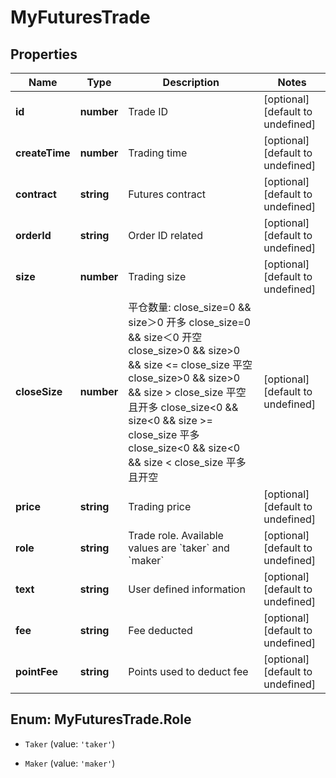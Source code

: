# MyFuturesTrade

## Properties

Name | Type | Description | Notes
------------ | ------------- | ------------- | -------------
**id** | **number** | Trade ID | [optional] [default to undefined]
**createTime** | **number** | Trading time | [optional] [default to undefined]
**contract** | **string** | Futures contract | [optional] [default to undefined]
**orderId** | **string** | Order ID related | [optional] [default to undefined]
**size** | **number** | Trading size | [optional] [default to undefined]
**closeSize** | **number** | 平仓数量:  close_size&#x3D;0 &amp;&amp; size＞0       开多 close_size&#x3D;0 &amp;&amp; size＜0       开空 close_size&gt;0 &amp;&amp; size&gt;0 &amp;&amp; size &lt;&#x3D; close_size 平空 close_size&gt;0 &amp;&amp; size&gt;0 &amp;&amp; size &gt; close_size 平空且开多 close_size&lt;0 &amp;&amp; size&lt;0 &amp;&amp; size &gt;&#x3D; close_size 平多 close_size&lt;0 &amp;&amp; size&lt;0 &amp;&amp; size &lt; close_size 平多且开空 | [optional] [default to undefined]
**price** | **string** | Trading price | [optional] [default to undefined]
**role** | **string** | Trade role. Available values are &#x60;taker&#x60; and &#x60;maker&#x60; | [optional] [default to undefined]
**text** | **string** | User defined information | [optional] [default to undefined]
**fee** | **string** | Fee deducted | [optional] [default to undefined]
**pointFee** | **string** | Points used to deduct fee | [optional] [default to undefined]

## Enum: MyFuturesTrade.Role

* `Taker` (value: `'taker'`)

* `Maker` (value: `'maker'`)


